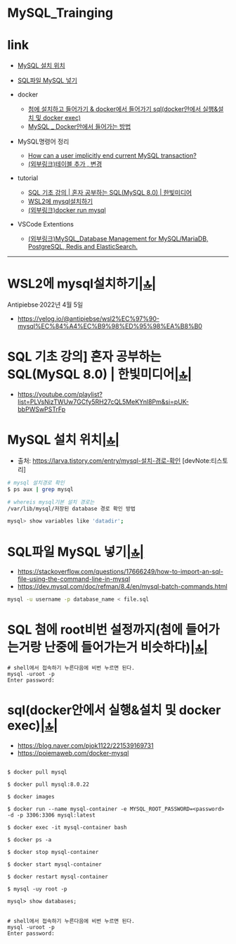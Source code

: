 # MySQL_Trainging

# link

- [MySQL 설치 위치](#mysql-설치-위치)
- [SQL파일 MySQL 넣기](#sql파일-mysql-넣기)
- docker
  - [첨에 설치하고 들어가기 & docker에서 들어가기 sql(docker안에서 실행&설치 및 docker exec)](#sqldocker안에서-실행설치-및-docker-exec)
  - [MySQL _ Docker안에서 들어가는 방법](#sql-첨에-root비번-설정까지첨에-들어가는거랑-난중에-들어가는거-비슷하다)

- MySQL명령어 정리
  - [How can a user implicitly end current MySQL transaction?](#how-can-a-user-implicitly-end-current-mysql-transaction)
  - [(외부링크)테이블 추가 , 변경](https://dreamcoding.tistory.com/71)
- tutorial
  - [SQL 기초 강의 | 혼자 공부하는 SQL(MySQL 8.0) | 한빛미디어](#sql-기초-강의-혼자-공부하는-sqlmysql-80--한빛미디어)
  - [WSL2에 mysql설치하기](#wsl2에-mysql설치하기)
  - [(외부링크)docker run mysql](https://poiemaweb.com/docker-mysql)

- VSCode Extentions
  - [(외부링크)MySQL_Database Management for MySQL/MariaDB, PostgreSQL, Redis and ElasticSearch.](https://marketplace.visualstudio.com/items?itemName=cweijan.vscode-mysql-client2)

<hr />

# WSL2에 mysql설치하기[|🔝|](#link)
Antipiebse·2022년 4월 5일
- https://velog.io/@antipiebse/wsl2%EC%97%90-mysql%EC%84%A4%EC%B9%98%ED%95%98%EA%B8%B0

# SQL 기초 강의] 혼자 공부하는 SQL(MySQL 8.0) | 한빛미디어[|🔝|](#link)
- https://youtube.com/playlist?list=PLVsNizTWUw7GCfy5RH27cQL5MeKYnl8Pm&si=pUK-bbPWSwPSTrFp

# MySQL 설치 위치[|🔝|](#link)

- 출처: https://larva.tistory.com/entry/mysql-설치-경로-확인 [devNote:티스토리]

```bash
# mysql 설치경로 확인
$ ps aux | grep mysql

# whereis mysql기본 설치 경로는
/var/lib/mysql/저장된 database 경로 확인 방법

mysql> show variables like 'datadir';

```

# SQL파일 MySQL 넣기[|🔝|](#link)

- https://stackoverflow.com/questions/17666249/how-to-import-an-sql-file-using-the-command-line-in-mysql
- https://dev.mysql.com/doc/refman/8.4/en/mysql-batch-commands.html

```bash
mysql -u username -p database_name < file.sql
```

# SQL 첨에 root비번 설정까지(첨에 들어가는거랑 난중에 들어가는거 비슷하다)[|🔝|](#link)

```
# shell에서 접속하기 누른다음에 비번 누르면 된다.
mysql -uroot -p
Enter password:

```

# sql(docker안에서 실행&설치 및 docker exec)[|🔝|](#link)

- https://blog.naver.com/pjok1122/221539169731
- https://poiemaweb.com/docker-mysql

```

$ docker pull mysql

$ docker pull mysql:8.0.22

$ docker images

$ docker run --name mysql-container -e MYSQL_ROOT_PASSWORD=<password> -d -p 3306:3306 mysql:latest

$ docker exec -it mysql-container bash

$ docker ps -a

$ docker stop mysql-container

$ docker start mysql-container

$ docker restart mysql-container

$ mysql -uy root -p

mysql> show databases;


# shell에서 접속하기 누른다음에 비번 누르면 된다.
mysql -uroot -p
Enter password:
```
